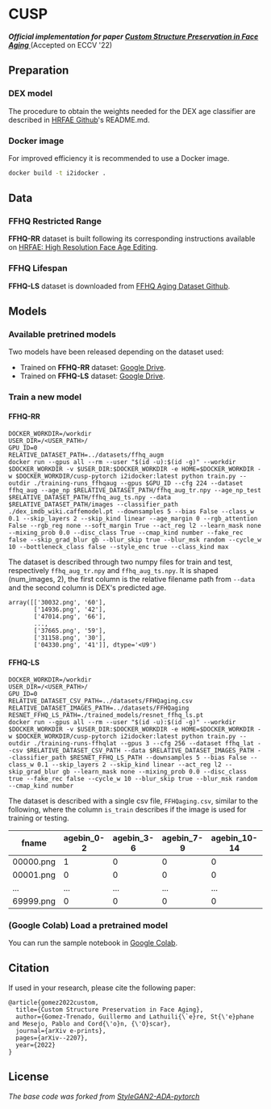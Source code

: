 # CUSP
**_Official implementation for paper [Custom Structure Preservation in Face Aging
](https://arxiv.org/abs/2207.11025)_** (Accepted on ECCV '22)
 
## Preparation
### DEX model
The procedure to obtain the weights needed for the DEX age classifier
are described in [HRFAE Github](https://github.com/InterDigitalInc/HRFAE)'s README.md.

### Docker image

For improved efficiency it is recommended to use a Docker image.

```bash
docker build -t i2idocker .
```

## Data
### FFHQ Restricted Range
__FFHQ-RR__ dataset is built following its corresponding instructions available on [HRFAE: High Resolution Face Age Editing](https://arxiv.org/pdf/2005.04410.pdf).
### FFHQ Lifespan
__FFHQ-LS__ dataset is downloaded from [FFHQ Aging Dataset Github](https://github.com/royorel/FFHQ-Aging-Dataset).

## Models
### Available pretrined models

Two models have been released depending on the dataset used:
- Trained on __FFHQ-RR__ dataset: [Google Drive](https://drive.google.com/drive/folders/1ilazawzdIiNZq_jMxW-Gufae6x7SM66t?usp=sharing).
- Trained on __FFHQ-LS__ dataset: [Google Drive](https://drive.google.com/drive/folders/1C3zhHNFAXmmBAtbUoKQNP6nwJ5MHgBmw?usp=sharing).

### Train a new model
#### FFHQ-RR
```
DOCKER_WORKDIR=/workdir
USER_DIR=/<USER_PATH>/
GPU_ID=0
RELATIVE_DATASET_PATH=../datasets/ffhq_augm
docker run --gpus all --rm --user "$(id -u):$(id -g)" --workdir $DOCKER_WORKDIR -v $USER_DIR:$DOCKER_WORKDIR -e HOME=$DOCKER_WORKDIR -w $DOCKER_WORKDIR/cusp-pytorch i2idocker:latest python train.py --outdir ./training-runs_ffhqaug --gpus $GPU_ID --cfg 224 --dataset ffhq_aug --age_np $RELATIVE_DATASET_PATH/ffhq_aug_tr.npy --age_np_test $RELATIVE_DATASET_PATH/ffhq_aug_ts.npy --data $RELATIVE_DATASET_PATH/images --classifier_path ./dex_imdb_wiki.caffemodel.pt --downsamples 5 --bias False --class_w 0.1 --skip_layers 2 --skip_kind linear --age_margin 0 --rgb_attention False --rgb_reg none --soft_margin True --act_reg l2 --learn_mask none --mixing_prob 0.0 --disc_class True --cmap_kind number --fake_rec false --skip_grad_blur gb --blur_skip true --blur_msk random --cycle_w 10 --bottleneck_class false --style_enc true --class_kind max
```

The dataset is described through two numpy files for train and test, respectively `ffhq_aug_tr.npy` and `ffhq_aug_ts.npy`. 
It is shaped (num_images, 2), the first column is the relative filename path from `--data` and the second column is DEX's predicted age.

```
array([['30032.png', '60'],
       ['14936.png', '42'],
       ['47014.png', '66'],
       ...,
       ['37665.png', '59'],
       ['31158.png', '30'],
       ['04330.png', '41']], dtype='<U9')
```

#### FFHQ-LS
```
DOCKER_WORKDIR=/workdir
USER_DIR=/<USER_PATH>/
GPU_ID=0
RELATIVE_DATASET_CSV_PATH=../datasets/FFHQaging.csv
RELATIVE_DATASET_IMAGES_PATH=../datasets/FFHQaging
RESNET_FFHQ_LS_PATH=./trained_models/resnet_ffhq_ls.pt
docker run --gpus all --rm --user "$(id -u):$(id -g)" --workdir $DOCKER_WORKDIR -v $USER_DIR:$DOCKER_WORKDIR -e HOME=$DOCKER_WORKDIR -w $DOCKER_WORKDIR/cusp-pytorch i2idocker:latest python train.py --outdir ./training-runs-ffhqlat --gpus 3 --cfg 256 --dataset ffhq_lat --csv $RELATIVE_DATASET_CSV_PATH --data $RELATIVE_DATASET_IMAGES_PATH --classifier_path $RESNET_FFHQ_LS_PATH --downsamples 5 --bias False --class_w 0.1 --skip_layers 2 --skip_kind linear --act_reg l2 --skip_grad_blur gb --learn_mask none --mixing_prob 0.0 --disc_class true --fake_rec false --cycle_w 10 --blur_skip true --blur_msk random --cmap_kind number
```

The dataset is described with a single csv file, `FFHQaging.csv`, similar to the following, where the column `is_train`
describes if the image is used for training or testing.


| fname     | agebin_0-2 | agebin_3-6 | agebin_7-9 | agebin_10-14 | agebin_15-19 | agebin_20-29 | agebin_30-39 | agebin_40-49 | agebin_50-69 | agebin_70-120 | is_train |
|-----------|------------|------------|------------|--------------|--------------|--------------|--------------|--------------|--------------|---------------|----------|
| 00000.png | 1          | 0          | 0          | 0            | 0            | 0            | 0            | 0            | 0            | 0             | TRUE     |
| 00001.png | 0          | 0          | 0          | 0            | 0            | 0            | 1            | 0            | 0            | 0             | TRUE     |
| ...       | ...        | ...        | ...        | ...          | ...          | ...          | ...          | ...          | ...          | ...           | ...      |
| 69999.png | 0          | 0          | 0          | 0            | 0            | 0            | 0            | 0            | 1            | 0             | FALSE    |


### (Google Colab) Load a pretrained model

You can run the sample notebook in [Google Colab](https://colab.research.google.com/drive/1FM0u5E3M4D5zH9ru-OIQhR56vQqvkl1U?usp=sharing).

## Citation

If used in your research, please cite the following paper:
```
@article{gomez2022custom,
  title={Custom Structure Preservation in Face Aging},
  author={Gomez-Trenado, Guillermo and Lathuili{\`e}re, St{\'e}phane and Mesejo, Pablo and Cord{\'o}n, {\'O}scar},
  journal={arXiv e-prints},
  pages={arXiv--2207},
  year={2022}
}
```

## License
_The base code was forked from [StyleGAN2-ADA-pytorch](https://github.com/NVlabs/stylegan2-ada-pytorch)_
